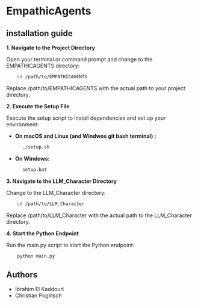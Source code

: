 # EmpathicAgents

## installation guide

**1. Navigate to the Project Directory**

Open your terminal or command prompt and change to the EMPATHICAGENTS directory:
```bash
    cd /path/to/EMPATHICAGENTS
```
Replace /path/to/EMPATHICAGENTS with the actual path to your project directory.

**2. Execute the Setup File**

Execute the setup script to install dependencies and set up your environment:

- **On macOS and Linux (and Windwos git bash terminal) :**
```bash
      ./setup.sh
```
- **On Windows:**
```sh
      setup.bat
```
**3. Navigate to the LLM_Character Directory**

Change to the LLM_Character directory:
```bash
    cd /path/to/LLM_Character
```
Replace /path/to/LLM_Character with the actual path to the LLM_Character directory.

**4. Start the Python Endpoint**

Run the main.py script to start the Python endpoint:
```bash
    python main.py
```

## Authors

- Ibrahim El Kaddouri
- Christian Poglitsch

   